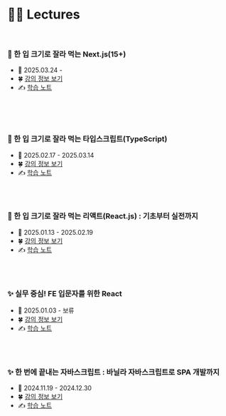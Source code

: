 # 👩‍💻 Lectures

<br>

### 🍰 한 입 크기로 잘라 먹는 Next.js(15+)

- 📆 2025.03.24 -
- 🍀 [강의 정보 보기](https://www.udemy.com/share/10bCS13@XotMosQYfdmK5sAmEliAE4pjN5SVl07fGKbhL57i2NvbTibNKzeQNeH2SEgTrkkHqA==/)
- ✍️ [학습 노트](https://github.com/ttining-real/lectures/tree/main/onebite-next)

<br>
<br>

<br>

### 🍰 한 입 크기로 잘라 먹는 타입스크립트(TypeScript)

- 📆 2025.02.17 - 2025.03.14
- 🍀 [강의 정보 보기](https://inf.run/EvrS5)
- ✍️ [학습 노트](https://github.com/ttining-real/lectures/tree/main/onebite-typescript)

<br>
<br>

### 🍰 한 입 크기로 잘라 먹는 리액트(React.js) : 기초부터 실전까지

- 📆 2025.01.13 - 2025.02.19
- 🍀 [강의 정보 보기](https://www.inflearn.com/course/%ED%95%9C%EC%9E%85-%EB%A6%AC%EC%95%A1%ED%8A%B8)
- ✍️ [학습 노트](https://github.com/ttining-real/lectures/tree/main/onebite-react)

<br>
<br>

### ✨ 실무 중심! FE 입문자를 위한 React

- 📆 2025.01.03 - 보류
- 🍀 [강의 정보 보기](https://www.inflearn.com/course/%EB%A6%AC%EC%95%A1%ED%8A%B8-%EC%8B%A4%EB%AC%B4%EC%84%9C%EB%B9%84%EC%8A%A4-%EC%A0%9C%EC%9E%91%ED%95%98%EA%B8%B0)
- ✍️ [학습 노트](https://github.com/ttining-real/lectures/tree/main/inflearn-react)

<br>
<br>

### ✨ 한 번에 끝내는 자바스크립트 : 바닐라 자바스크립트로 SPA 개발까지

- 📆 2024.11.19 - 2024.12.30
- 🍀 [강의 정보 보기](https://www.inflearn.com/course/%EC%9E%90%EB%B0%94%EC%8A%A4%ED%81%AC%EB%A6%BD%ED%8A%B8-%EA%B8%B0%EC%B4%88%EB%AC%B8%EB%B2%95%EB%B6%80%ED%84%B0-spa%EA%B0%9C%EB%B0%9C%EA%B9%8C%EC%A7%80)
- ✍️ [학습 노트](https://github.com/ttining-real/lectures/tree/main/onebite-javascript)

